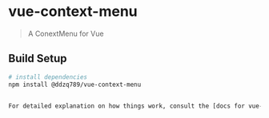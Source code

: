 # vue-context-menu

> A ConextMenu for Vue

## Build Setup

``` bash
# install dependencies
npm install @ddzq789/vue-context-menu


For detailed explanation on how things work, consult the [docs for vue-loader](http://vuejs.github.io/vue-loader).
